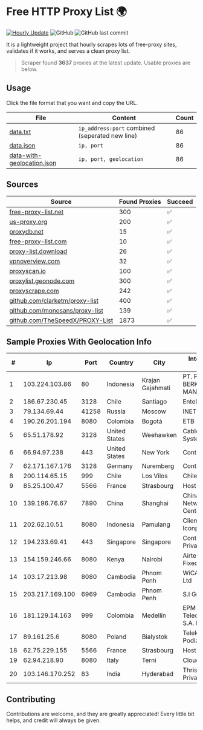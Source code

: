 
# Free HTTP Proxy List 🌍

[![Hourly Update](https://github.com/mertguvencli/http-proxy-list/actions/workflows/main.yml/badge.svg?branch=main)](https://github.com/mertguvencli/http-proxy-list/actions/workflows/main.yml)
![GitHub](https://img.shields.io/github/license/mertguvencli/http-proxy-list)
![GitHub last commit](https://img.shields.io/github/last-commit/mertguvencli/http-proxy-list)

It is a lightweight project that hourly scrapes lots of free-proxy sites, validates if it works, and serves a clean proxy list.


> Scraper found **3637** proxies at the latest update. Usable proxies are below.

## Usage

Click the file format that you want and copy the URL.


|File|Content|Count|
|----|-------|-----|
|[data.txt](https://raw.githubusercontent.com/mertguvencli/http-proxy-list/main/proxy-list/data.txt)|`ip_address:port` combined (seperated new line)|86|
|[data.json](https://raw.githubusercontent.com/mertguvencli/http-proxy-list/main/proxy-list/data.json)|`ip, port`|86|
|[data-with-geolocation.json](https://raw.githubusercontent.com/mertguvencli/http-proxy-list/main/proxy-list/data-with-geolocation.json)|`ip, port, geolocation`|86|

## Sources

|Source|Found Proxies|Succeed|
|------|-------------|-------|
|[free-proxy-list.net](https://free-proxy-list.net)|300|✅|
|[us-proxy.org](https://www.us-proxy.org)|200|✅|
|[proxydb.net](http://proxydb.net)|15|✅|
|[free-proxy-list.com](https://free-proxy-list.com/?page=&port=&type%5B%5D=http&type%5B%5D=https&up_time=0&search=Search)|10|✅|
|[proxy-list.download](https://www.proxy-list.download/HTTP)|26|✅|
|[vpnoverview.com](https://vpnoverview.com/privacy/anonymous-browsing/free-proxy-servers)|32|✅|
|[proxyscan.io](https://www.proxyscan.io)|100|✅|
|[proxylist.geonode.com](https://proxylist.geonode.com/api/proxy-list?limit=300&page=1&sort_by=lastChecked&sort_type=desc&protocols=http,https)|300|✅|
|[proxyscrape.com](https://api.proxyscrape.com/v2/?request=displayproxies&protocol=http&timeout=10000&country=all&ssl=all&anonymity=all)|242|✅|
|[github.com/clarketm/proxy-list](https://raw.githubusercontent.com/clarketm/proxy-list/master/proxy-list-raw.txt)|400|✅|
|[github.com/monosans/proxy-list](https://raw.githubusercontent.com/monosans/proxy-list/main/proxies/http.txt)|139|✅|
|[github.com/TheSpeedX/PROXY-List](https://raw.githubusercontent.com/TheSpeedX/PROXY-List/master/http.txt)|1873|✅|


## Sample Proxies With Geolocation Info

|#|Ip|Port|Country|City|Internet Service Provider|
|-|--|----|-------|----|-------------------------|
|1|103.224.103.86|80|Indonesia|Krajan Gajahmati|PT. PEMUDA BERKARYA MANUNGGAL|
|2|186.67.230.45|3128|Chile|Santiago|Entel Chile S.A.|
|3|79.134.69.44|41258|Russia|Moscow|INET|
|4|190.26.201.194|8080|Colombia|Bogotá|ETB - Colombia|
|5|65.51.178.92|3128|United States|Weehawken|Cablevision Systems Corp.|
|6|66.94.97.238|443|United States|New York|Contabo Inc.|
|7|62.171.167.176|3128|Germany|Nuremberg|Contabo GmbH|
|8|200.114.65.15|999|Chile|Los Vilos|Chile TV Cable S.A.|
|9|85.25.100.47|5566|France|Strasbourg|Host Europe GmbH|
|10|139.196.76.67|7890|China|Shanghai|China Internet Network Information Center|
|11|202.62.10.51|8080|Indonesia|Pamulang|Client Jakarta Iconpln|
|12|194.233.69.41|443|Singapore|Singapore|Contabo Asia Private Limited|
|13|154.159.246.66|8080|Kenya|Nairobi|Airtel KE Mobile & Fixed Internet|
|14|103.17.213.98|8080|Cambodia|Phnom Penh|WiCAM Corporation Ltd|
|15|203.217.169.100|6969|Cambodia|Phnom Penh|S.I Group|
|16|181.129.14.163|999|Colombia|Medellín|EPM Telecomunicaciones S.A. E.S.P.|
|17|89.161.25.6|8080|Poland|Bialystok|Telekomunikacja Podlasie Sp. z o.o.|
|18|62.75.229.155|5566|France|Strasbourg|Host Europe GmbH|
|19|62.94.218.90|8080|Italy|Terni|Clouditalia S.p.A.|
|20|103.146.170.252|83|India|Hyderabad|Thrishul Broadband Private Ltd|



## Contributing

Contributions are welcome, and they are greatly appreciated! Every
little bit helps, and credit will always be given.

